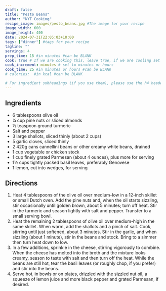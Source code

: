 ```yaml
---
draft: false
title: "Pesto Beans"
author: "NYT Cooking"
recipe_image: images/pesto_beans.jpg #The image for your recipe
image_width: 600
image_height: 400
date: 2024-07-31T22:05:03+10:00
tags: ["dinner"] #tags for your recipe
tagline: ""
servings: 4
prep_time: 15 #in minutes #can be BLANK
cook: true # If we are cooking this, leave true, if we are cooling set to false
cook_increment: minutes # set to minutes or hours
cook_time: 25 #in minutes or hours #can be BLANK
# calories:  #in kcal #can be BLANK

# For ingredient subheadings (if you use them), please use the h4 header.  For print view I have those elements targeted
---
```



## Ingredients

- 6 tablespoons olive oil
- ¼ cup pine nuts or sliced almonds
- ½ teaspoon ground turmeric
- Salt and pepper
- 3 large shallots, sliced thinly (about 2 cups)
- 5 garlic cloves, sliced thinly
- 2 420g cans cannellini beans or other creamy white beans, drained
- 1 cup vegetable or chicken stock
- 1 cup finely grated Parmesan (about 4 ounces), plus more for serving
- 1½ cups tightly packed basil leaves, preferably Genovese
- 1 lemon, cut into wedges, for serving

## Directions

1. Heat 4 tablespoons of the olive oil over medium-low in a 12-inch skillet or small Dutch oven. Add the pine nuts and, when the oil starts sizzling, stir occasionally until golden brown, about 5 minutes; turn off heat. Stir in the turmeric and season lightly with salt and pepper. Transfer to a small serving bowl.
2. Heat the remaining 2 tablespoons of olive oil over medium-high in the same skillet. When warm, add the shallots and a pinch of salt. Cook, stirring until just softened, about 3 minutes. Stir in the garlic, and when sizzling (about 1 minute), stir in the beans and stock. Bring to a simmer then turn heat down to low.
3. In a few additions, sprinkle in the cheese, stirring vigorously to combine. When the cheese has melted into the broth and the mixture looks creamy, season to taste with salt and then turn off the heat. While the beans are still hot, tear the basil leaves (or roughly chop, if you prefer) and stir into the beans.
4. Serve hot, in bowls or on plates, drizzled with the sizzled nut oil, a squeeze of lemon juice and more black pepper and grated Parmesan, if desired.